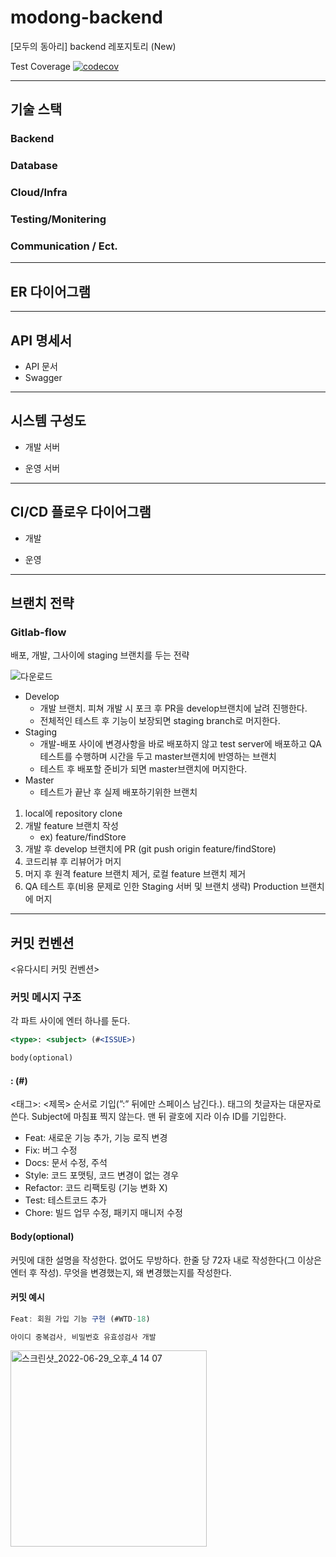 # modong-backend

[모두의 동아리] backend 레포지토리 (New)

Test Coverage [![codecov](https://codecov.io/gh/Modong-Team/modong-backend-new/branch/develop/graph/badge.svg?token=QGR4MM953C)](https://codecov.io/gh/Modong-Team/modong-backend-new)

---

## 기술 스택

### Backend

### Database

### Cloud/Infra

### Testing/Monitering

### Communication / Ect.

---

## ER 다이어그램

---

## API 명세서

- API 문서
- Swagger

---

## 시스템 구성도

- 개발 서버

- 운영 서버

---

## CI/CD 플로우 다이어그램

- 개발

- 운영

---

## 브랜치 전략

### Gitlab-flow

배포, 개발, 그사이에 staging 브랜치를 두는 전략

![다운로드](https://user-images.githubusercontent.com/55343124/196999605-a6eba4e9-9dc3-47d3-887e-5961b8c5ab6d.png)

- Develop
  - 개발 브랜치. 피쳐 개발 시 포크 후 PR을 develop브랜치에 날려 진행한다.
  - 전체적인 테스트 후 기능이 보장되면 staging branch로 머지한다.
- Staging
  - 개발-배포 사이에 변경사항을 바로 배포하지 않고 test server에 배포하고 QA테스트를 수행하며 시간을 두고 master브랜치에 반영하는 브랜치
  - 테스트 후 배포할 준비가 되면 master브랜치에 머지한다.
- Master
  - 테스트가 끝난 후 실제 배포하기위한 브랜치

1. local에 repository clone
2. 개발 feature 브랜치 작성
   - ex) feature/findStore
3. 개발 후 develop 브랜치에 PR (git push origin feature/findStore)
4. 코드리뷰 후 리뷰어가 머지
5. 머지 후 원격 feature 브랜치 제거, 로컬 feature 브랜치 제거
6. QA 테스트 후(비용 문제로 인한 Staging 서버 및 브랜치 생략) Production 브랜치에 머지

---

## 커밋 컨벤션

<유다시티 커밋 컨벤션>

### 커밋 메시지 구조

각 파트 사이에 엔터 하나를 둔다.

```jsx
<type>: <subject> (#<ISSUE>)

body(optional)
```

#### <Type>: <Subject> (#<Issue>)

<태그>: <제목> 순서로 기입(”:” 뒤에만 스페이스 남긴다.). 태그의 첫글자는 대문자로 쓴다. Subject에 마침표 찍지 않는다. 맨 뒤 괄호에 지라 이슈 ID를 기입한다.

- Feat: 새로운 기능 추가, 기능 로직 변경
- Fix: 버그 수정
- Docs: 문서 수정, 주석
- Style: 코드 포맷팅, 코드 변경이 없는 경우
- Refactor: 코드 리팩토링 (기능 변화 X)
- Test: 테스트코드 추가
- Chore: 빌드 업무 수정, 패키지 매니저 수정

#### Body(optional)

커밋에 대한 설명을 작성한다. 없어도 무방하다. 한줄 당 72자 내로 작성한다(그 이상은 엔터 후 작성). 무엇을 변경했는지, 왜 변경했는지를 작성한다.

#### 커밋 예시

```jsx
Feat: 회원 가입 기능 구현 (#WTD-18)

아이디 중복검사, 비밀번호 유효성검사 개발
```

<img width="314" alt="스크린샷_2022-06-29_오후_4 14 07" src="https://user-images.githubusercontent.com/55343124/195807384-b20a49f4-2c54-4a2c-a6a0-62cc24116773.png">
